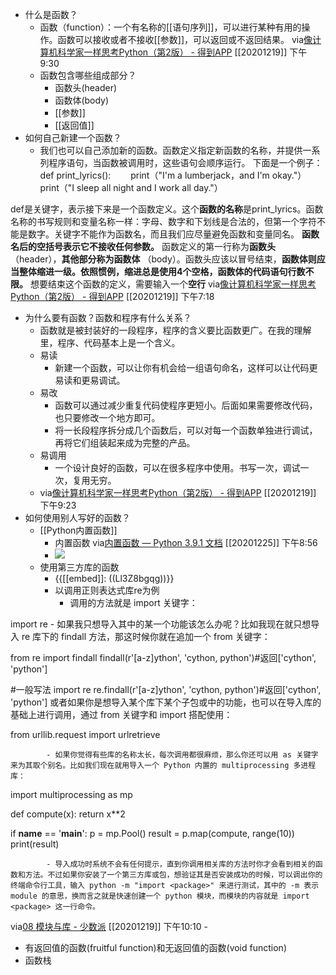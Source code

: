 - 什么是函数？
    - 函数（function）：一个有名称的[[语句序列]]，可以进行某种有用的操作。函数可以接收或者不接收[[参数]]，可以返回或不返回结果。
via[像计算机科学家一样思考Python（第2版） - 得到APP](https://www.dedao.cn/reader?id=bBVDEXGGLn7eB51b8NjVRqDoQJPMk3aXaJWadYrXmAxE4Ov92lgzK6ZypxLqdQjp)
[[20201219]] 下午9:30
    - 函数包含哪些组成部分？
        - 函数头(header)
        - 函数体(body)
        - [[参数]]
        - [[返回值]]
- 如何自己新建一个函数？
    - 我们也可以自己添加新的函数。函数定义指定新函数的名称，并提供一系列程序语句，当函数被调用时，这些语句会顺序运行。
下面是一个例子：
def print_lyrics():　　 
    print（"I'm a lumberjack，and I'm okay."）　　 
    print（"I sleep all night and I work all day."）

def是关键字，表示接下来是一个函数定义。这个**函数的名称**是print_lyrics。函数名称的书写规则和变量名称一样：字母、数字和下划线是合法的，但第一个字符不能是数字。关键字不能作为函数名，而且我们应尽量避免函数和变量同名。
**函数名后的空括号表示它不接收任何参数。**
函数定义的第一行称为**函数头**
（header），**其他部分称为函数体**
（body）。函数头应该以冒号结束，**函数体则应当整体缩进一级。依照惯例，缩进总是使用4个空格，函数体的代码语句行数不限。**
想要结束这个函数的定义，需要输入一个**空行**
via[像计算机科学家一样思考Python（第2版） - 得到APP](https://www.dedao.cn/reader?id=bBVDEXGGLn7eB51b8NjVRqDoQJPMk3aXaJWadYrXmAxE4Ov92lgzK6ZypxLqdQjp)
[[20201219]] 下午7:18
- 为什么要有函数？函数和程序有什么关系？
    - 函数就是被封装好的一段程序，程序的含义要比函数更广。在我的理解里，程序、代码基本上是一个含义。
    - 易读
        -  新建一个函数，可以让你有机会给一组语句命名，这样可以让代码更易读和更易调试。
    - 易改
        - 函数可以通过减少重复代码使程序更短小。后面如果需要修改代码，也只要修改一个地方即可。
        - 将一长段程序拆分成几个函数后，可以对每一个函数单独进行调试，再将它们组装起来成为完整的产品。
    - 易调用
        - 一个设计良好的函数，可以在很多程序中使用。书写一次，调试一次，复用无穷。
    - via[像计算机科学家一样思考Python（第2版） - 得到APP](https://www.dedao.cn/reader?id=bBVDEXGGLn7eB51b8NjVRqDoQJPMk3aXaJWadYrXmAxE4Ov92lgzK6ZypxLqdQjp)
[[20201219]] 下午9:23
- 如何使用别人写好的函数？
    - [[Python内置函数]]
        - 内置函数
via[内置函数 — Python 3.9.1 文档](https://docs.python.org/zh-cn/3/library/functions.html)
[[20201225]] 下午8:56
        - ![](https://firebasestorage.googleapis.com/v0/b/firescript-577a2.appspot.com/o/imgs%2Fapp%2Fxinyiheng%2Flw4NVOn7pL.png?alt=media&token=9681d6a2-a5e8-4269-8fbb-7cae6945a786)
    - 使用第三方库的函数
        - {{[[embed]]: ((Ll3Z8bgqg))}}
        - 以调用正则表达式库re为例
            - 调用的方法就是 import 关键字：

import re
            - 如果我只想导入其中的某一个功能该怎么办呢？比如我现在就只想导入 re 库下的 findall 方法，那这时候你就在追加一个 from 关键字：

from re import findall
findall(r'[a-z]ython', 'cython, python')#返回['cython', 'python']

#一般写法
import re
re.findall(r'[a-z]ython', 'cython, python')#返回['cython', 'python']
或者如果你是想导入某个库下某个子包或中的功能，也可以在导入库的基础上进行调用，通过 from 关键字和 import 搭配使用：

from urllib.request import urlretrieve

            - 如果你觉得有些库的名称太长，每次调用都很麻烦，那么你还可以用 as 关键字来为其取个别名。比如我们现在就用导入一个 Python 内置的 multiprocessing 多进程库：

import multiprocessing as mp

def compute(x):
    return x**2

if __name__ == '__main__':
    p = mp.Pool()
    result = p.map(compute, range(10))
    print(result)

            - 导入成功时系统不会有任何提示，直到你调用相关库的方法时你才会看到相关的函数和方法。不过如果你安装了一个第三方库或包，想验证其是否安装成功的时候，可以调出你的终端命令行工具，输入 python -m "import <package>" 来进行测试，其中的 -m 表示 module 的意思，换而言之就是快速创建一个 python 模块，而模块的内容就是 import <package> 这一行命令。
via[08 模块与库 - 少数派](https://sspai.com/post/62662)
[[20201219]] 下午10:10
            - 
- 有返回值的函数(fruitful function)和无返回值的函数(void function)
- 函数栈
